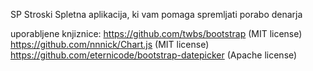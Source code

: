 SP Stroski
Spletna aplikacija, ki vam pomaga spremljati porabo denarja









uporabljene knjiznice:
https://github.com/twbs/bootstrap   (MIT license)
https://github.com/nnnick/Chart.js  (MIT license)
https://github.com/eternicode/bootstrap-datepicker  (Apache license)
